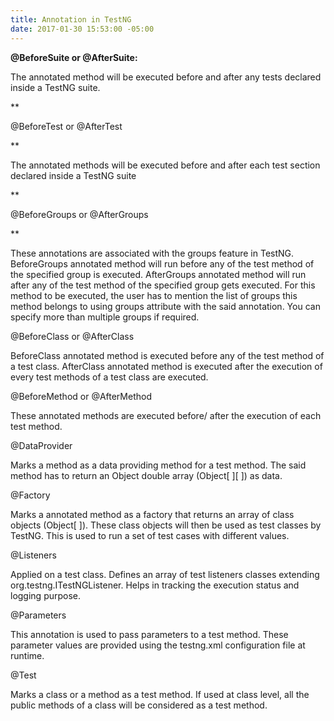 ```yaml
---
title: Annotation in TestNG
date: 2017-01-30 15:53:00 -05:00
---
```


**@BeforeSuite or @AfterSuite:**
<p>The annotated method will be executed before and after any tests declared inside a TestNG suite.</p>
**<p>@BeforeTest or @AfterTest</p>**
<p>The annotated methods will be executed before and after each test section declared inside a TestNG suite</p>
**<p>@BeforeGroups or @AfterGroups</p>**
<p>These annotations are associated with the groups feature in TestNG. BeforeGroups annotated method will run before any of the test method of the specified group is executed. AfterGroups annotated method will run after any of the test method of the specified group gets executed. For this method to be executed, the user has to mention the list of groups this method belongs to using groups attribute with the said annotation. You can specify more than multiple groups if required.</p>
<p>@BeforeClass or @AfterClass</p>
<p>BeforeClass annotated method is executed before any of the test method of a test class. AfterClass annotated method is executed after the execution of every test methods of a test class are executed.</p>
<p>@BeforeMethod or @AfterMethod</p>
<p>These annotated methods are executed before/ after the execution of each test method.</p>
<p>@DataProvider</p>
<p>Marks a method as a data providing method for a test method. The said method has to return an Object double array (Object[ ][ ]) as data.</p>
<p>@Factory</p>
<p> Marks a annotated method as a factory that returns an array of class objects (Object[ ]). These class objects will then be used as test classes by TestNG. This is used to run a set of test cases with different values.</P>
<p>@Listeners</P>
<p> Applied on a test class. Defines an array of test listeners classes extending org.testng.ITestNGListener. Helps in tracking the execution status and logging purpose.</p>
<p>@Parameters</p>
<p> This annotation is used to pass parameters to a test method. These parameter values are provided using the testng.xml configuration file at runtime.</p>
<p>@Test</p>
<p> Marks a class or a method as a test method. If used at class level, all the public methods of a class will be considered as a test method. </p>  
    

  